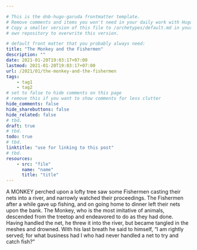 ```yaml
---

# This is the dnb-hugo-garuda frontmatter template. 
# Remove comments and items you won't need in your daily work with Hugo.
# Copy a smaller version of this file to /archetypes/default.md in your
# own repository to overwrite this version.

# default front matter that you probably always need:
title: "The Monkey and the Fishermen"
description: ""
date: 2021-01-20T19:03:17+07:00
lastmod: 2021-01-20T19:03:17+07:00
url: /2021/01/the-monkey-and-the-fishermen
tags:
    - tag1
    - tag2
# set to false to hide comments on this page
# remove this if you want to show comments for less clutter
hide_comments: false
hide_sharebuttons: false
hide_related: false
# tbd.
draft: true
# tbd.
todo: true
# tbd.
linktitle: "use for linking to this post"
# tbd.
resources:
    - src: "file"
      name: "name"
      title: "title"
---
```

A MONKEY perched upon a lofty tree saw some Fishermen casting their nets into a river, and narrowly watched their proceedings. The Fishermen after a while gave up fishing, and on going home to dinner left their nets upon the bank. The Monkey, who is the most imitative of animals, descended from the treetop and endeavored to do as they had done. Having handled the net, he threw it into the river, but became tangled in the meshes and drowned. With his last breath he said to himself, “I am rightly served; for what business had I who had never handled a net to try and catch fish?”


